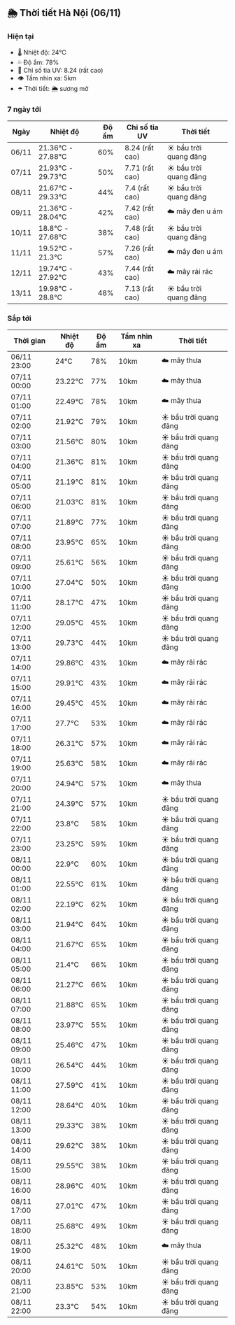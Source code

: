 ## 🌦️ Thời tiết Hà Nội (06/11)

### Hiện tại

- 🌡️ Nhiệt độ: 24℃
- 💦 Độ ẩm: 78%
- 🌟 Chỉ số tia UV: 8.24 (rất cao)
- 👁️ Tầm nhìn xa: 5km
- ☂️ Thời tiết: 🌦️ sương mờ

### 7 ngày tới

| Ngày | Nhiệt độ | Độ ẩm | Chỉ số tia UV | Thời tiết |
| --- | --- | --- | --- | --- |
| 06/11 | 21.36℃ - 27.88℃ | 60% | 8.24 (rất cao) | ☀️ bầu trời quang đãng |
| 07/11 | 21.93℃ - 29.73℃ | 50% | 7.71 (rất cao) | ☀️ bầu trời quang đãng |
| 08/11 | 21.67℃ - 29.33℃ | 44% | 7.4 (rất cao) | ☀️ bầu trời quang đãng |
| 09/11 | 21.36℃ - 28.04℃ | 42% | 7.42 (rất cao) | ☁️ mây đen u ám |
| 10/11 | 18.8℃ - 27.68℃ | 38% | 7.48 (rất cao) | ☀️ bầu trời quang đãng |
| 11/11 | 19.52℃ - 21.3℃ | 57% | 7.26 (rất cao) | ☁️ mây đen u ám |
| 12/11 | 19.74℃ - 27.92℃ | 43% | 7.44 (rất cao) | ☁️ mây rải rác |
| 13/11 | 19.98℃ - 28.8℃ | 48% | 7.13 (rất cao) | ☀️ bầu trời quang đãng |

### Sắp tới

| Thời gian | Nhiệt độ | Độ ẩm | Tầm nhìn xa | Thời tiết |
| --- | --- | --- | --- | --- |
| 06/11 23:00 | 24℃ | 78% | 10km | ☁️ mây thưa |
| 07/11 00:00 | 23.22℃ | 77% | 10km | ☁️ mây thưa |
| 07/11 01:00 | 22.49℃ | 78% | 10km | ☁️ mây thưa |
| 07/11 02:00 | 21.92℃ | 79% | 10km | ☀️ bầu trời quang đãng |
| 07/11 03:00 | 21.56℃ | 80% | 10km | ☀️ bầu trời quang đãng |
| 07/11 04:00 | 21.36℃ | 81% | 10km | ☀️ bầu trời quang đãng |
| 07/11 05:00 | 21.19℃ | 81% | 10km | ☀️ bầu trời quang đãng |
| 07/11 06:00 | 21.03℃ | 81% | 10km | ☀️ bầu trời quang đãng |
| 07/11 07:00 | 21.89℃ | 77% | 10km | ☀️ bầu trời quang đãng |
| 07/11 08:00 | 23.95℃ | 65% | 10km | ☀️ bầu trời quang đãng |
| 07/11 09:00 | 25.61℃ | 56% | 10km | ☀️ bầu trời quang đãng |
| 07/11 10:00 | 27.04℃ | 50% | 10km | ☀️ bầu trời quang đãng |
| 07/11 11:00 | 28.17℃ | 47% | 10km | ☀️ bầu trời quang đãng |
| 07/11 12:00 | 29.05℃ | 45% | 10km | ☀️ bầu trời quang đãng |
| 07/11 13:00 | 29.73℃ | 44% | 10km | ☀️ bầu trời quang đãng |
| 07/11 14:00 | 29.86℃ | 43% | 10km | ☁️ mây rải rác |
| 07/11 15:00 | 29.91℃ | 43% | 10km | ☁️ mây rải rác |
| 07/11 16:00 | 29.45℃ | 45% | 10km | ☁️ mây rải rác |
| 07/11 17:00 | 27.7℃ | 53% | 10km | ☁️ mây rải rác |
| 07/11 18:00 | 26.31℃ | 57% | 10km | ☁️ mây rải rác |
| 07/11 19:00 | 25.63℃ | 58% | 10km | ☁️ mây rải rác |
| 07/11 20:00 | 24.94℃ | 57% | 10km | ☁️ mây thưa |
| 07/11 21:00 | 24.39℃ | 57% | 10km | ☀️ bầu trời quang đãng |
| 07/11 22:00 | 23.8℃ | 58% | 10km | ☀️ bầu trời quang đãng |
| 07/11 23:00 | 23.25℃ | 59% | 10km | ☀️ bầu trời quang đãng |
| 08/11 00:00 | 22.9℃ | 60% | 10km | ☀️ bầu trời quang đãng |
| 08/11 01:00 | 22.55℃ | 61% | 10km | ☀️ bầu trời quang đãng |
| 08/11 02:00 | 22.19℃ | 62% | 10km | ☀️ bầu trời quang đãng |
| 08/11 03:00 | 21.94℃ | 64% | 10km | ☀️ bầu trời quang đãng |
| 08/11 04:00 | 21.67℃ | 65% | 10km | ☀️ bầu trời quang đãng |
| 08/11 05:00 | 21.4℃ | 66% | 10km | ☀️ bầu trời quang đãng |
| 08/11 06:00 | 21.27℃ | 66% | 10km | ☀️ bầu trời quang đãng |
| 08/11 07:00 | 21.88℃ | 65% | 10km | ☀️ bầu trời quang đãng |
| 08/11 08:00 | 23.97℃ | 55% | 10km | ☀️ bầu trời quang đãng |
| 08/11 09:00 | 25.46℃ | 47% | 10km | ☀️ bầu trời quang đãng |
| 08/11 10:00 | 26.54℃ | 44% | 10km | ☀️ bầu trời quang đãng |
| 08/11 11:00 | 27.59℃ | 41% | 10km | ☀️ bầu trời quang đãng |
| 08/11 12:00 | 28.64℃ | 40% | 10km | ☀️ bầu trời quang đãng |
| 08/11 13:00 | 29.33℃ | 38% | 10km | ☀️ bầu trời quang đãng |
| 08/11 14:00 | 29.62℃ | 38% | 10km | ☀️ bầu trời quang đãng |
| 08/11 15:00 | 29.55℃ | 38% | 10km | ☀️ bầu trời quang đãng |
| 08/11 16:00 | 28.96℃ | 40% | 10km | ☀️ bầu trời quang đãng |
| 08/11 17:00 | 27.01℃ | 47% | 10km | ☀️ bầu trời quang đãng |
| 08/11 18:00 | 25.68℃ | 49% | 10km | ☀️ bầu trời quang đãng |
| 08/11 19:00 | 25.32℃ | 48% | 10km | ☁️ mây thưa |
| 08/11 20:00 | 24.61℃ | 50% | 10km | ☀️ bầu trời quang đãng |
| 08/11 21:00 | 23.85℃ | 53% | 10km | ☀️ bầu trời quang đãng |
| 08/11 22:00 | 23.3℃ | 54% | 10km | ☀️ bầu trời quang đãng |
